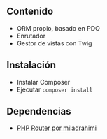## Contenido
* ORM propio, basado en PDO
* Enrutador
* Gestor de vistas con Twig

## Instalación
* Instalar Composer
* Ejecutar `composer install`

## Dependencias
* [PHP Router por miladrahimi](https://github.com/miladrahimi/phprouter)
